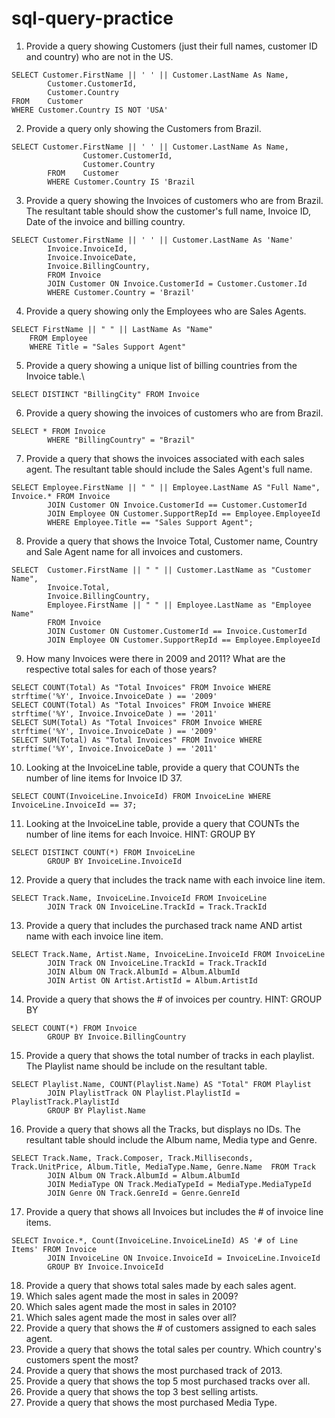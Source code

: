# sql-query-practice

1) Provide a query showing Customers (just their full names, customer ID and country) who are not in the US.

```
SELECT Customer.FirstName || ' ' || Customer.LastName As Name,
        Customer.CustomerId, 
        Customer.Country
FROM    Customer
WHERE Customer.Country IS NOT 'USA'
```


2) Provide a query only showing the Customers from Brazil.

```
SELECT Customer.FirstName || ' ' || Customer.LastName As Name,
                Customer.CustomerId, 
                Customer.Country
        FROM    Customer
        WHERE Customer.Country IS 'Brazil
```


3) Provide a query showing the Invoices of customers who are from Brazil. The resultant table should show the customer's full name, Invoice ID, Date of the invoice and billing country.

```
SELECT Customer.FirstName || ' ' || Customer.LastName As 'Name'
        Invoice.InvoiceId,
        Invoice.InvoiceDate,
        Invoice.BillingCountry,
        FROM Invoice 
        JOIN Customer ON Invoice.CustomerId = Customer.Customer.Id
        WHERE Customer.Country = 'Brazil'
```


4) Provide a query showing only the Employees who are Sales Agents.


```
SELECT FirstName || " " || LastName As "Name"
	FROM Employee
	WHERE Title = "Sales Support Agent"
```


5) Provide a query showing a unique list of billing countries from the Invoice table.\

```
SELECT DISTINCT "BillingCity" FROM Invoice
```


6) Provide a query showing the invoices of customers who are from Brazil.

```
SELECT * FROM Invoice 
        WHERE "BillingCountry" = "Brazil"
```


7) Provide a query that shows the invoices associated with each sales agent. The resultant table should include the Sales Agent's full name.

```
SELECT Employee.FirstName || " " || Employee.LastName AS "Full Name", Invoice.* FROM Invoice
        JOIN Customer ON Invoice.CustomerId == Customer.CustomerId
        JOIN Employee ON Customer.SupportRepId == Employee.EmployeeId
        WHERE Employee.Title == "Sales Support Agent";
```


8) Provide a query that shows the Invoice Total, Customer name, Country and Sale Agent name for all invoices and customers.

```
SELECT 	Customer.FirstName || " " || Customer.LastName as "Customer Name",
		Invoice.Total,
		Invoice.BillingCountry,
		Employee.FirstName || " " || Employee.LastName as "Employee Name" 
		FROM Invoice
		JOIN Customer ON Customer.CustomerId == Invoice.CustomerId
		JOIN Employee ON Customer.SupportRepId == Employee.EmployeeId
```


9) How many Invoices were there in 2009 and 2011? What are the respective total sales for each of those years?

```
SELECT COUNT(Total) As "Total Invoices" FROM Invoice WHERE strftime('%Y', Invoice.InvoiceDate ) == '2009'
SELECT COUNT(Total) As "Total Invoices" FROM Invoice WHERE strftime('%Y', Invoice.InvoiceDate ) == '2011'
SELECT SUM(Total) As "Total Invoices" FROM Invoice WHERE strftime('%Y', Invoice.InvoiceDate ) == '2009'
SELECT SUM(Total) As "Total Invoices" FROM Invoice WHERE strftime('%Y', Invoice.InvoiceDate ) == '2011'
```


10) Looking at the InvoiceLine table, provide a query that COUNTs the number of line items for Invoice ID 37.

```
SELECT COUNT(InvoiceLine.InvoiceId) FROM InvoiceLine WHERE InvoiceLine.InvoiceId == 37;
```


11) Looking at the InvoiceLine table, provide a query that COUNTs the number of line items for each Invoice. HINT: GROUP BY
```
SELECT DISTINCT COUNT(*) FROM InvoiceLine 
        GROUP BY InvoiceLine.InvoiceId
```


12) Provide a query that includes the track name with each invoice line item.

```
SELECT Track.Name, InvoiceLine.InvoiceId FROM InvoiceLine 
        JOIN Track ON InvoiceLine.TrackId = Track.TrackId
```


13) Provide a query that includes the purchased track name AND artist name with each invoice line item.

```
SELECT Track.Name, Artist.Name, InvoiceLine.InvoiceId FROM InvoiceLine 
        JOIN Track ON InvoiceLine.TrackId = Track.TrackId
        JOIN Album ON Track.AlbumId = Album.AlbumId
        JOIN Artist ON Artist.ArtistId = Album.ArtistId
```


14) Provide a query that shows the # of invoices per country. HINT: GROUP BY

```
SELECT COUNT(*) FROM Invoice 
        GROUP BY Invoice.BillingCountry
```


15) Provide a query that shows the total number of tracks in each playlist. The Playlist name should be include on the resultant table.

```
SELECT Playlist.Name, COUNT(Playlist.Name) AS "Total" FROM Playlist
        JOIN PlaylistTrack ON Playlist.PlaylistId = PlaylistTrack.PlaylistId
        GROUP BY Playlist.Name
```


16) Provide a query that shows all the Tracks, but displays no IDs. The resultant table should include the Album name, Media type and Genre.

```
SELECT Track.Name, Track.Composer, Track.Milliseconds, Track.UnitPrice, Album.Title, MediaType.Name, Genre.Name  FROM Track
        JOIN Album ON Track.AlbumId = Album.AlbumId
        JOIN MediaType ON Track.MediaTypeId = MediaType.MediaTypeId
        JOIN Genre ON Track.GenreId = Genre.GenreId
```


17) Provide a query that shows all Invoices but includes the # of invoice line items.

```
SELECT Invoice.*, Count(InvoiceLine.InvoiceLineId) AS '# of Line Items' FROM Invoice 
        JOIN InvoiceLine ON Invoice.InvoiceId = InvoiceLine.InvoiceId 
        GROUP BY Invoice.InvoiceId
```


18) Provide a query that shows total sales made by each sales agent.
19) Which sales agent made the most in sales in 2009?
20) Which sales agent made the most in sales in 2010?
21) Which sales agent made the most in sales over all?
22) Provide a query that shows the # of customers assigned to each sales agent.
23) Provide a query that shows the total sales per country. Which country's customers spent the most?
24) Provide a query that shows the most purchased track of 2013.
25) Provide a query that shows the top 5 most purchased tracks over all.
26) Provide a query that shows the top 3 best selling artists.
27) Provide a query that shows the most purchased Media Type.